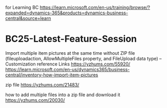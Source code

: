 for Learning BC https://learn.microsoft.com/en-us/training/browse/?expanded=dynamics-365&products=dynamics-business-central&source=learn
# BC25-Latest-Feature-Session 

Import multiple item pictures at the same time without ZIP file (fileuploadaction, AllowMultipleFiles property, and FileUpload data type) – Customization
reference Links
https://yzhums.com/55920/
https://learn.microsoft.com/en-us/dynamics365/business-central/inventory-how-import-item-pictures


 zip file 
 https://yzhums.com/21483/

how to add multiple files into a zip file and download it
https://yzhums.com/20030/
